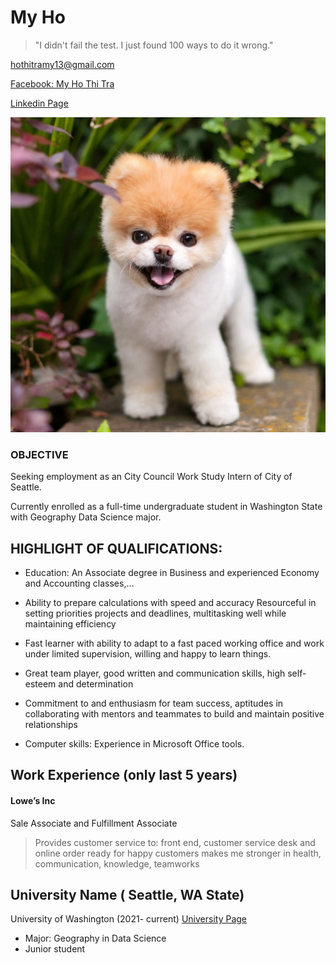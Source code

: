
# My Ho
> "I didn't fail the test. I just found 100 ways to do it wrong."

[hothitramy13@gmail.com](http://www.hothitramy13.gmail.com)

[Facebook: My Ho Thi Tra](http://www.fb.myho8998.com)

[Linkedin Page](http://www.linkedin.com/in/myho8998)

![This is my favorite dog](boo.webp)
### OBJECTIVE

Seeking employment as an City Council Work Study Intern of City of Seattle. 

Currently enrolled as a full-time undergraduate student in Washington State with Geography Data Science major.
## HIGHLIGHT OF QUALIFICATIONS: 
- Education: An Associate degree in Business and experienced Economy and Accounting classes,...

- Ability to prepare calculations with speed and accuracy
Resourceful in setting priorities projects and deadlines, multitasking well while maintaining efficiency

- Fast learner with ability to adapt to a fast paced working office and work under limited supervision, willing and happy to learn things. 

- Great team player, good written and communication skills, high self-esteem and determination

- Commitment to and enthusiasm for team success, aptitudes in collaborating with mentors and teammates to build and maintain positive relationships

- Computer skills:  Experience in Microsoft Office tools.


## Work Experience (only last 5 years)
#### Lowe’s Inc
Sale Associate and Fulfillment Associate

> Provides customer service to:
 front end, customer service desk and online order ready for happy customers makes me stronger in health, communication, knowledge, teamworks
 


## University Name ( Seattle, WA State)

 University of Washington (2021- current)
 [University Page](http://www.uw.edu)

* Major: Geography in Data Science
* Junior student 
